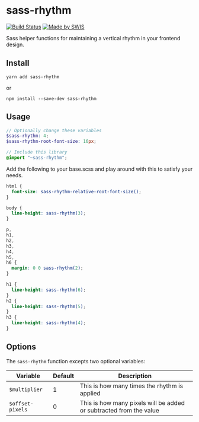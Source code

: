 # sass-rhythm
[![Build Status](https://travis-ci.org/swisnl/sass-rhythm.svg?branch=master)](https://travis-ci.org/swisnl/sass-rhythm)
[![Made by SWIS](https://img.shields.io/badge/%F0%9F%9A%80-made%20by%20SWIS-%23D9021B.svg)](https://www.swis.nl)

Sass helper functions for maintaining a vertical rhythm in your frontend design.

## Install
```cli
yarn add sass-rhythm
```
or
```cli
npm install --save-dev sass-rhythm
```

## Usage
```scss
// Optionally change these variables
$sass-rhythm: 4;
$sass-rhythm-root-font-size: 16px;

// Include this library
@import "~sass-rhythm";
```

Add the following to your base.scss and play around with this to satisfy your needs. 
```scss
html {
  font-size: sass-rhythm-relative-root-font-size();
}

body {
  line-height: sass-rhythm(3);
}

p,
h1,
h2,
h3,
h4,
h5,
h6 {
  margin: 0 0 sass-rhythm(2);
}

h1 {
  line-height: sass-rhythm(6);
}
h2 {
  line-height: sass-rhythm(5);
}
h3 {
  line-height: sass-rhythm(4);
}
```

## Options

The `sass-rhythm` function excepts two optional variables:

Variable | Default | Description
--- | --- | ---
`$multiplier` | 1 | This is how many times the rhythm is applied
`$offset-pixels` | 0 | This is how many pixels will be added or subtracted from the value